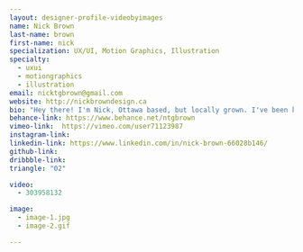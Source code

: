 ```yaml
---
layout: designer-profile-videobyimages
name: Nick Brown
last-name: brown
first-name: nick
specialization: UX/UI, Motion Graphics, Illustration
specialty:
  - uxui
  - motiongraphics
  - illustration
email: nicktgbrown@gmail.com
website: http://nickbrowndesign.ca
bio: "Hey there! I'm Nick, Ottawa based, but locally grown. I've been known to design things, and tend to really enjoy it. You can catch me normally working with websites and UX design, but I also love being creative through illustration and motion graphics."
behance-link: https://www.behance.net/ntgbrown
vimeo-link:  https://vimeo.com/user71123987
instagram-link:
linkedin-link: https://www.linkedin.com/in/nick-brown-66028b146/
github-link:
dribbble-link:
triangle: "02"

video:
  - 303958132

image:
  - image-1.jpg
  - image-2.gif

---
```

